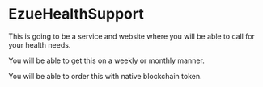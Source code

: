 # EzueHealthSupport

This is going to be a service and website where you will be able to call for your health needs.

You will be able to get this on a weekly or monthly manner. 

You will be able to order this with native blockchain token.


